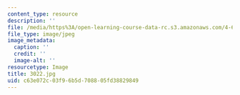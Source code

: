 ```yaml
---
content_type: resource
description: ''
file: /media/https%3A/open-learning-course-data-rc.s3.amazonaws.com/4-614-religious-architecture-and-islamic-cultures-fall-2002/c63e072c03f96b5d708805fd38829849_3022.jpg
file_type: image/jpeg
image_metadata:
  caption: ''
  credit: ''
  image-alt: ''
resourcetype: Image
title: 3022.jpg
uid: c63e072c-03f9-6b5d-7088-05fd38829849
---
```

